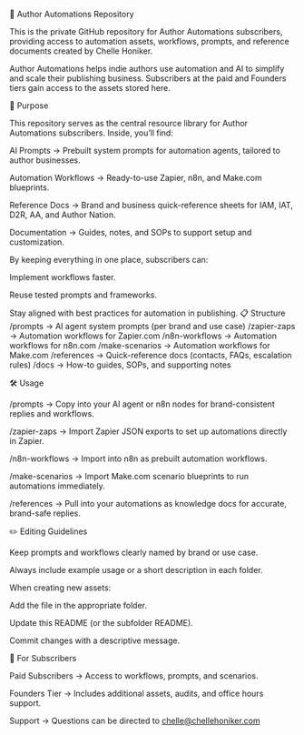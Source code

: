 📂 Author Automations Repository

This is the private GitHub repository for Author Automations subscribers, providing access to automation assets, workflows, prompts, and reference documents created by Chelle Honiker.

Author Automations helps indie authors use automation and AI to simplify and scale their publishing business. Subscribers at the paid and Founders tiers gain access to the assets stored here.

🔑 Purpose

This repository serves as the central resource library for Author Automations subscribers. Inside, you’ll find:

AI Prompts → Prebuilt system prompts for automation agents, tailored to author businesses.

Automation Workflows → Ready-to-use Zapier, n8n, and Make.com blueprints.

Reference Docs → Brand and business quick-reference sheets for IAM, IAT, D2R, AA, and Author Nation.

Documentation → Guides, notes, and SOPs to support setup and customization.

By keeping everything in one place, subscribers can:

Implement workflows faster.

Reuse tested prompts and frameworks.

Stay aligned with best practices for automation in publishing.
📋 Structure
/prompts            → AI agent system prompts (per brand and use case)
/zapier-zaps        → Automation workflows for Zapier.com
/n8n-workflows      → Automation workflows for n8n.com
/make-scenarios     → Automation workflows for Make.com
/references         → Quick-reference docs (contacts, FAQs, escalation rules)
/docs               → How-to guides, SOPs, and supporting notes

🛠️ Usage

/prompts → Copy into your AI agent or n8n nodes for brand-consistent replies and workflows.

/zapier-zaps → Import Zapier JSON exports to set up automations directly in Zapier.

/n8n-workflows → Import into n8n as prebuilt automation workflows.

/make-scenarios → Import Make.com scenario blueprints to run automations immediately.

/references → Pull into your automations as knowledge docs for accurate, brand-safe replies.

✏️ Editing Guidelines

Keep prompts and workflows clearly named by brand or use case.

Always include example usage or a short description in each folder.

When creating new assets:

Add the file in the appropriate folder.

Update this README (or the subfolder README).

Commit changes with a descriptive message.

🚀 For Subscribers

Paid Subscribers → Access to workflows, prompts, and scenarios.

Founders Tier → Includes additional assets, audits, and office hours support.

Support → Questions can be directed to chelle@chellehoniker.com
